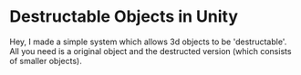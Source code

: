 <h1>Destructable Objects in Unity</h1>

Hey, I made a simple system which allows 3d objects to be 'destructable'. All you need is a original object
and the destructed version (which consists of smaller objects).
